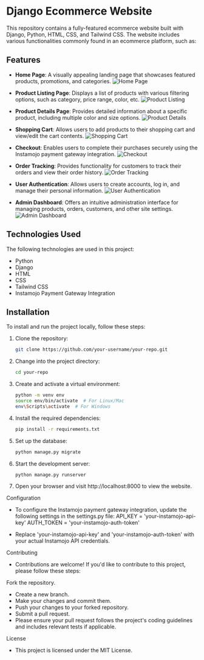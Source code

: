 # Django Ecommerce Website

This repository contains a fully-featured ecommerce website built with Django, Python, HTML, CSS, and Tailwind CSS. The website includes various functionalities commonly found in an ecommerce platform, such as:

## Features

- **Home Page**: A visually appealing landing page that showcases featured products, promotions, and categories.
  ![Home Page](https://dummyurl.com/home.png)

- **Product Listing Page**: Displays a list of products with various filtering options, such as category, price range, color, etc.
  ![Product Listing](https://dummyurl.com/listing.png)

- **Product Details Page**: Provides detailed information about a specific product, including multiple color and size options.
  ![Product Details](https://dummyurl.com/details.png)

- **Shopping Cart**: Allows users to add products to their shopping cart and view/edit the cart contents.
  ![Shopping Cart](https://dummyurl.com/cart.png)

- **Checkout**: Enables users to complete their purchases securely using the Instamojo payment gateway integration.
  ![Checkout](https://dummyurl.com/checkout.png)

- **Order Tracking**: Provides functionality for customers to track their orders and view their order history.
  ![Order Tracking](https://dummyurl.com/orders.png)

- **User Authentication**: Allows users to create accounts, log in, and manage their personal information.
  ![User Authentication](https://dummyurl.com/auth.png)

- **Admin Dashboard**: Offers an intuitive administration interface for managing products, orders, customers, and other site settings.
  ![Admin Dashboard](https://dummyurl.com/admin.png)

## Technologies Used

The following technologies are used in this project:

- Python
- Django
- HTML
- CSS
- Tailwind CSS
- Instamojo Payment Gateway Integration

## Installation

To install and run the project locally, follow these steps:

1. Clone the repository:

   ```bash
   git clone https://github.com/your-username/your-repo.git

2. Change into the project directory:

   ```bash
   cd your-repo

3. Create and activate a virtual environment:

   ```bash
   python -m venv env
   source env/bin/activate  # For Linux/Mac
   env\Scripts\activate  # For Windows

4. Install the required dependencies:

   ```bash
   pip install -r requirements.txt

5. Set up the database:

   ```bash
   python manage.py migrate

6. Start the development server:

   ```bash
   python manage.py runserver

7. Open your browser and visit http://localhost:8000 to view the website.


Configuration

- To configure the Instamojo payment gateway integration, update the following settings in the settings.py file:
    API_KEY = 'your-instamojo-api-key'
    AUTH_TOKEN = 'your-instamojo-auth-token'

- Replace 'your-instamojo-api-key' and 'your-instamojo-auth-token' with your actual Instamojo API credentials.


Contributing
- Contributions are welcome! If you'd like to contribute to this project, please follow these steps:

Fork the repository.
- Create a new branch.
- Make your changes and commit them.
- Push your changes to your forked repository.
- Submit a pull request.
- Please ensure your pull request follows the project's coding guidelines and includes relevant tests if applicable.

License
- This project is licensed under the MIT License.